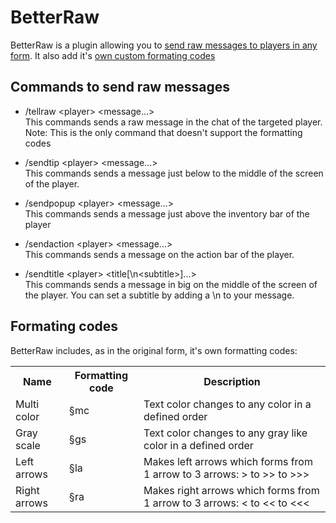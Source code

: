 # BetterRaw
BetterRaw is a plugin allowing you to [send raw messages to players in any form](#commands-to-send-raw-messages). It also add it's [own custom formating codes](#formating-codes)

## Commands to send raw messages
- /tellraw &lt;player&gt; &lt;message...&gt;    
    This commands sends a raw message in the chat of the targeted player.   
    Note: This is the only command that doesn't support the formatting codes

- /sendtip &lt;player&gt; &lt;message...&gt;    
    This commands sends a message just below to the middle of the screen of the player.

- /sendpopup &lt;player&gt; &lt;message...&gt;    
    This commands sends a message just above the inventory bar of the player

- /sendaction &lt;player&gt; &lt;message...&gt;    
    This commands sends a message on the action bar of the player.

- /sendtitle &lt;player&gt; &lt;title[\\n&lt;subtitle&gt;]...&gt;    
    This commands sends a message in big on the middle of the screen of the player. 
    You can set a subtitle by adding a \\n to your message.

## Formating codes
BetterRaw includes, as in the original form, it's own formatting codes:

<table>
    <tbody>
        <tr>
            <th>Name</th>
            <th>Formatting code</th>
            <th>Description</th>
        </tr>
        <tr>
            <td>Multi color</td>
            <td>§mc</td>
            <td>Text color changes to any color in a defined order</td>
        </tr>
        <tr>
            <td>Gray scale</td>
            <td>§gs</td>
            <td>Text color changes to any gray like color in a defined order</td>
        </tr>
        <tr>
            <td>Left arrows</td>
            <td>§la</td>
            <td>Makes left arrows which forms from 1 arrow to 3 arrows: > to >> to >>></td>
        </tr>
        <tr>
            <td>Right arrows</td>
            <td>§ra</td>
            <td>Makes right arrows which forms from 1 arrow to 3 arrows: < to << to <<<</td>
        </tr>
    </tbody>
</table>

